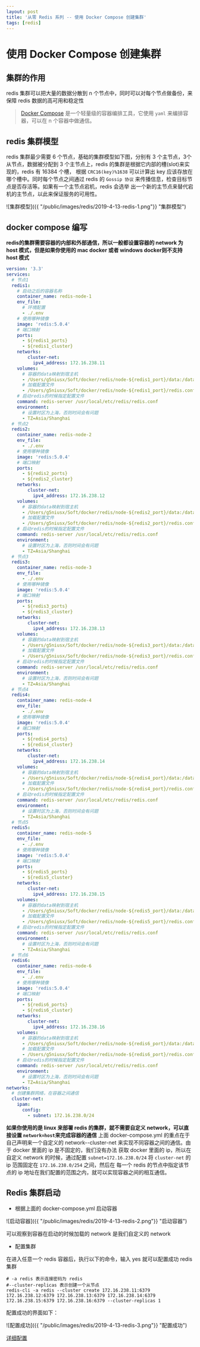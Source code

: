 ```yaml
---
layout: post
title: '从零 Redis 系列 -- 使用 Docker Compose 创建集群'
tags: [redis]
---
```


# 使用 Docker Compose 创建集群

## 集群的作用

redis 集群可以把大量的数据分散到 n 个节点中，同时可以对每个节点做备份，来保障 redis 数据的高可用和稳定性

> [Docker Compose](https://docs.docker-cn.com/compose/compose-file/#reference-and-guidelines) 是一个轻量级的容器编排工具，它使用 `yaml` 来编排容器，可以在 n 个容器中做通信。

## redis 集群模型

redis 集群最少需要 6 个节点，基础的集群模型如下图，分别有 3 个主节点，3个从节点，数据被分配到 3 个主节点上，redis 的集群是根据它内部的槽(slot)来实现的，redis 有 16384 个槽，
根据 `CRC16(key)%1638` 可以计算出 key 应该存放在哪个槽中。同时每个节点之间通过 redis 的 `Gossip 协议` 来传播信息，检查目标节点是否存活等。如果有一个主节点宕机，redis 会选举
出一个新的主节点来替代宕机的主节点，以此来保证服务的可用性。

![集群模型]({{ "/public/images/redis/2019-4-13-redis-1.png"}} "集群模型")

## docker compose 编写

**redis的集群需要容器的内部和外部通信，所以一般都设置容器的 network 为 host 模式，但是如果你使用的 mac docker 或者 windows docker则不支持 host 模式**

```yaml
version: '3.3'
services:
  # 节点1
  redis1:
    # 启动之后的容器名称
    container_name: redis-node-1
    env_file: 
      # 环境配置
      - ./.env
    # 使用哪种镜像
    image: 'redis:5.0.4'
    # 端口映射
    ports:
      - ${redis1_ports}
      - ${redis1_cluster}
    networks:
        cluster-net:
          ipv4_address: 172.16.238.11
    volumes:
      # 容器的data映射到宿主机
      - /Users/g5niusx/Soft/docker/redis/node-${redis1_port}/data:/data
      # 加载配置文件
      - /Users/g5niusx/Soft/docker/redis/node-${redis1_port}/redis.conf:/usr/local/etc/redis/redis.conf
    # 启动redis的时候指定配置文件
    command: redis-server /usr/local/etc/redis/redis.conf
    environment: 
      # 设置时区为上海，否则时间会有问题
      - TZ=Asia/Shanghai
  # 节点2
  redis2:
    container_name: redis-node-2
    env_file: 
      - ./.env
    # 使用哪种镜像
    image: 'redis:5.0.4'
    # 端口映射
    ports:
      - ${redis2_ports}
      - ${redis2_cluster}
    networks:
        cluster-net:
          ipv4_address: 172.16.238.12
    volumes:
      # 容器的data映射到宿主机
      - /Users/g5niusx/Soft/docker/redis/node-${redis2_port}/data:/data
      # 加载配置文件
      - /Users/g5niusx/Soft/docker/redis/node-${redis2_port}/redis.conf:/usr/local/etc/redis/redis.conf
    # 启动redis的时候指定配置文件  
    command: redis-server /usr/local/etc/redis/redis.conf
    environment: 
      # 设置时区为上海，否则时间会有问题
      - TZ=Asia/Shanghai
  # 节点3
  redis3:
    container_name: redis-node-3
    env_file:
      - ./.env
    # 使用哪种镜像
    image: 'redis:5.0.4'
    # 端口映射
    ports:
      - ${redis3_ports}
      - ${redis3_cluster}
    networks:
        cluster-net:
          ipv4_address: 172.16.238.13
    volumes:
      # 容器的data映射到宿主机
      - /Users/g5niusx/Soft/docker/redis/node-${redis3_port}/data:/data
      # 加载配置文件
      - /Users/g5niusx/Soft/docker/redis/node-${redis3_port}/redis.conf:/usr/local/etc/redis/redis.conf
    # 启动redis的时候指定配置文件
    command: redis-server /usr/local/etc/redis/redis.conf
    environment:
      # 设置时区为上海，否则时间会有问题
      - TZ=Asia/Shanghai
  # 节点4
  redis4:
    container_name: redis-node-4
    env_file:
      - ./.env
    # 使用哪种镜像
    image: 'redis:5.0.4'
    # 端口映射
    ports:
      - ${redis4_ports}
      - ${redis4_cluster}
    networks:
        cluster-net:
          ipv4_address: 172.16.238.14
    volumes:
      # 容器的data映射到宿主机
      - /Users/g5niusx/Soft/docker/redis/node-${redis4_port}/data:/data
      # 加载配置文件
      - /Users/g5niusx/Soft/docker/redis/node-${redis4_port}/redis.conf:/usr/local/etc/redis/redis.conf
    # 启动redis的时候指定配置文件
    command: redis-server /usr/local/etc/redis/redis.conf
    environment:
      # 设置时区为上海，否则时间会有问题
      - TZ=Asia/Shanghai
  # 节点5
  redis5:
    container_name: redis-node-5
    env_file:
      - ./.env
    # 使用哪种镜像
    image: 'redis:5.0.4'
    # 端口映射
    ports:
      - ${redis5_ports}
      - ${redis5_cluster}
    networks:
        cluster-net:
          ipv4_address: 172.16.238.15
    volumes:
      # 容器的data映射到宿主机
      - /Users/g5niusx/Soft/docker/redis/node-${redis5_port}/data:/data
      # 加载配置文件
      - /Users/g5niusx/Soft/docker/redis/node-${redis5_port}/redis.conf:/usr/local/etc/redis/redis.conf
    # 启动redis的时候指定配置文件
    command: redis-server /usr/local/etc/redis/redis.conf
    environment:
      # 设置时区为上海，否则时间会有问题
      - TZ=Asia/Shanghai
  # 节点6
  redis6:
    container_name: redis-node-6
    env_file:
      - ./.env
    # 使用哪种镜像
    image: 'redis:5.0.4'
    # 端口映射
    ports:
      - ${redis6_ports}
      - ${redis6_cluster}
    networks:
        cluster-net:
          ipv4_address: 172.16.238.16
    volumes:
      # 容器的data映射到宿主机
      - /Users/g5niusx/Soft/docker/redis/node-${redis6_port}/data:/data
      # 加载配置文件
      - /Users/g5niusx/Soft/docker/redis/node-${redis6_port}/redis.conf:/usr/local/etc/redis/redis.conf
    # 启动redis的时候指定配置文件
    command: redis-server /usr/local/etc/redis/redis.conf
    environment:
      # 设置时区为上海，否则时间会有问题
      - TZ=Asia/Shanghai
networks:
  # 创建集群网络，在容器之间通信
  cluster-net:
    ipam:
      config:
        - subnet: 172.16.238.0/24
```

**如果你使用的是 linux 来部署 redis 的集群，就不需要自定义 network，可以直接设置 `network=host`来完成容器的通信**
上面 docker-compose.yml 的重点在于自己声明来一个自定义的 network--cluster-net 来实现不同容器之间的通信。由于 docker 里面的 ip 是不固定的，我们没有办法
获取 docker 里面的 ip，所以在自定义 network 的时候，通过配置 `subnet=172.16.238.0/24` 将 `cluster-net` 的 ip 范围固定在 `172.16.238.0/254` 之间，然后在
每一个 redis 的节点中指定该节点的 ip 地址在我们配置的范围之内，就可以实现容器之间的相互通信。

## Redis 集群启动

- 根据上面的 docker-compose.yml 启动容器

![启动容器]({{ "/public/images/redis/2019-4-13-redis-2.png"}} "启动容器")

可以观察到容器在启动的时候加载的 network 是我们自定义的 network

- 配置集群

在进入任意一个 redis 容器后，执行以下的命令，输入 yes 就可以配置成功 redis 集群

```
# -a redis 表示连接密码为 redis
#--cluster-replicas 表示创建一个从节点
redis-cli -a redis --cluster create 172.16.238.11:6379 172.16.238.12:6379 172.16.238.13:6379 172.16.238.14:6379 172.16.238.15:6379 172.16.238.16:6379 --cluster-replicas 1
```

配置成功的界面如下：

![配置成功]({{ "/public/images/redis/2019-4-13-redis-3.png"}} "配置成功")

[详细配置](https://github.com/g5niusx/redis-compose-cluster)








